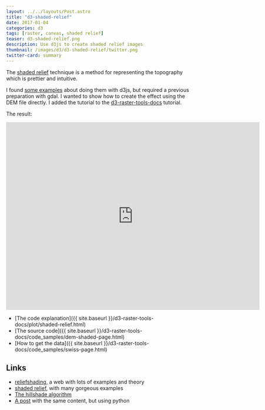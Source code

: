 ```yaml
---
layout: ../../layouts/Post.astro
title: "d3-shaded-relief"
date: 2017-01-04
categories: d3
tags: [raster, canvas, shaded relief]
teaser: d3-shaded-relief.png
description: Use d3js to create shaded relief images
thumbnail: /images/d3/d3-shaded-relief/twitter.png
twitter-card: summary
---
```


The [shaded relief](http://www.shadedrelief.com/) technique is a method for representing the topography which is prettier and intuitive.

I found [some examples](http://bl.ocks.org/mjhoy/5301594) about doing them with d3js, but required a previous preparation with gdal. I wanted to show how to create the effect using the DEM file directly. I added the tutorial to the [d3-raster-tools-docs](http://geoexamples.com/d3-raster-tools-docs/) tutorial.

The result:

<iframe frameborder="no" border="0" scrolling="no" marginwidth="0" marginheight="0" width="690" height="510" src="http://www.geoexamples.com/d3-raster-tools-docs/code_samples/dem-shaded.html"></iframe>

- [The code explanation]({{ site.baseurl }}/d3-raster-tools-docs/plot/shaded-relief.html)
- [The source code]({{ site.baseurl }}/d3-raster-tools-docs/code_samples/dem-shaded-page.html)
- [How to get the data]({{ site.baseurl }}/d3-raster-tools-docs/code_samples/swiss-page.html)

## Links

- [reliefshading](http://www.reliefshading.com/), a web with lots of examples and theory
- [shaded relief](http://www.shadedrelief.com/), with many gorgeous examples
- [The hillshade algorithm](http://edndoc.esri.com/arcobjects/9.2/net/shared/geoprocessing/spatial_analyst_tools/how_hillshade_works.htm)
- [A post](http://geoexamples.blogspot.com.es/2014/03/shaded-relief-images-using-gdal-python.html) with the same content, but using python
